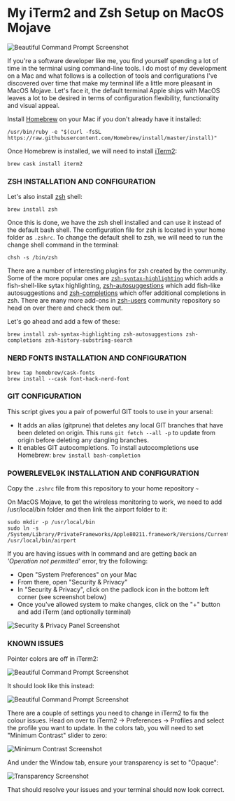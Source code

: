 # My iTerm2 and Zsh Setup on MacOS Mojave

![Beautiful Command Prompt Screenshot](https://github.com/baneDD/iterm-zsh-config/raw/master/images/good-prompt.png)

If you're a software developer like me, you find yourself spending a lot of time in the terminal using command-line tools. I do most of my development on a Mac and what follows is a collection of tools and configurations I've discovered over time that make my terminal life a little more pleasant in MacOS Mojave. Let's face it, the default terminal Apple ships with MacOS leaves a lot to be desired in terms of configuration flexibility, functionality and visual appeal.

Install [Homebrew](https://brew.sh/) on your Mac if you don't already have it installed:

```
/usr/bin/ruby -e "$(curl -fsSL https://raw.githubusercontent.com/Homebrew/install/master/install)"
```

Once Homebrew is installed, we will need to install [iTerm2](https://www.iterm2.com/):

```
brew cask install iterm2
```

### ZSH INSTALLATION AND CONFIGURATION

Let's also install [zsh](http://www.zsh.org/) shell:

```
brew install zsh
```

Once this is done, we have the zsh shell installed and can use it instead of the default bash shell. The configuration file for zsh is located in your home folder as `.zshrc`. To change the default shell to zsh, we will need to run the change shell command in the terminal:

```
chsh -s /bin/zsh
```

There are a number of interesting plugins for zsh created by the community. Some of the more popular ones are [`zsh-syntax-highlighting`](https://github.com/zsh-users/zsh-syntax-highlighting) which adds a fish-shell-like sytax highlighting, [zsh-autosuggestions](https://github.com/zsh-users/zsh-autosuggestions) which add fish-like autosuggestions and [zsh-completions](https://github.com/zsh-users/zsh-completions) which offer additional completions in zsh. There are many more add-ons in [zsh-users](https://github.com/zsh-users) community repository so head on over there and check them out.

Let's go ahead and add a few of these:

```
brew install zsh-syntax-highlighting zsh-autosuggestions zsh-completions zsh-history-substring-search
```

### NERD FONTS INSTALLATION AND CONFIGURATION

```
brew tap homebrew/cask-fonts
brew install --cask font-hack-nerd-font
```

### GIT CONFIGURATION

This script gives you a pair of powerful GIT tools to use in your arsenal: 

- It adds an alias (gitprune) that deletes any local GIT branches that have been deleted on origin. This runs ```git fetch --all -p``` to update from origin before deleting any dangling branches.
- It enables GIT autocompletions. To install autocompletions use Homebrew: ```brew install bash-completion```

### POWERLEVEL9K INSTALLATION AND CONFIGURATION

Copy the `.zshrc` file from this repository to your home repository `~`

On MacOS Mojave, to get the wireless monitoring to work, we need to add /usr/local/bin folder and then link the airport folder to it:

```
sudo mkdir -p /usr/local/bin
sudo ln -s /System/Library/PrivateFrameworks/Apple80211.framework/Versions/Current/Resources/airport /usr/local/bin/airport
```

If you are having issues with ln command and are getting back an _'Operation not permitted'_ error, try the following:

- Open "System Preferences" on your Mac
- From there, open "Security & Privacy"
- In "Security & Privacy", click on the padlock icon in the bottom left corner (see screenshot below)
- Once you've allowed system to make changes, click on the "+" button and add iTerm (and optionally terminal)

![Security & Privacy Panel Screenshot](https://github.com/baneDD/iterm-zsh-config/raw/master/images/security-and-privacy-tab.png)

### KNOWN ISSUES

Pointer colors are off in iTerm2:

![Beautiful Command Prompt Screenshot](https://github.com/baneDD/iterm-zsh-config/raw/master/images/bad-prompt.png "Bad Pointer Colors")

It should look like this instead:

![Beautiful Command Prompt Screenshot](https://github.com/baneDD/iterm-zsh-config/raw/master/images/good-prompt.png "Good Pointer Colors")

There are a couple of settings you need to change in iTerm2 to fix the colour issues. Head on over to iTerm2 -> Preferences -> Profiles and select the profile you want to update. In the colors tab, you will need to set "Minimum Contrast" slider to zero:

![Minimum Contrast Screenshot](https://github.com/baneDD/iterm-zsh-config/raw/master/images/minimum-contrast.png)

And under the Window tab, ensure your transparency is set to "Opaque":

![Transparency Screenshot](https://github.com/baneDD/iterm-zsh-config/raw/master/images/transparency.png)

That should resolve your issues and your terminal should now look correct.
